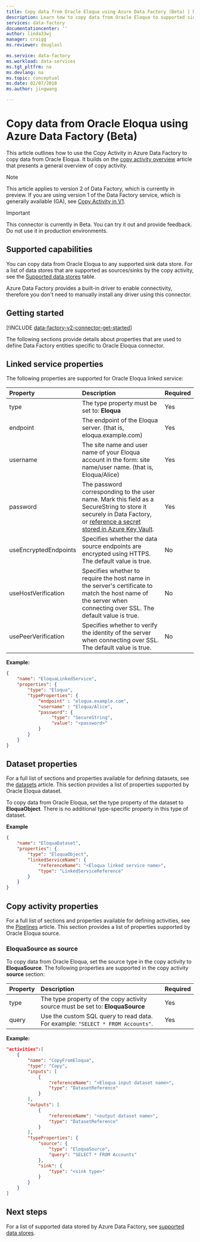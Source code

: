 ```yaml
---
title: Copy data from Oracle Eloqua using Azure Data Factory (Beta) | Microsoft Docs
description: Learn how to copy data from Oracle Eloqua to supported sink data stores by using a copy activity in an Azure Data Factory pipeline.
services: data-factory
documentationcenter: ''
author: linda33wj
manager: craigg
ms.reviewer: douglasl

ms.service: data-factory
ms.workload: data-services
ms.tgt_pltfrm: na
ms.devlang: na
ms.topic: conceptual
ms.date: 02/07/2018
ms.author: jingwang

---
```

# Copy data from Oracle Eloqua using Azure Data Factory (Beta)

This article outlines how to use the Copy Activity in Azure Data Factory to copy data from Oracle Eloqua. It builds on the [copy activity overview](copy-activity-overview.md) article that presents a general overview of copy activity.

> [!NOTE]
> This article applies to version 2 of Data Factory, which is currently in preview. If you are using version 1 of the Data Factory service, which is generally available (GA), see [Copy Activity in V1](v1/data-factory-data-movement-activities.md).

> [!IMPORTANT]
> This connector is currently in Beta. You can try it out and provide feedback. Do not use it in production environments.

## Supported capabilities

You can copy data from Oracle Eloqua to any supported sink data store. For a list of data stores that are supported as sources/sinks by the copy activity, see the [Supported data stores](copy-activity-overview.md#supported-data-stores-and-formats) table.

Azure Data Factory provides a built-in driver to enable connectivity, therefore you don't need to manually install any driver using this connector.

## Getting started

[!INCLUDE [data-factory-v2-connector-get-started](../../includes/data-factory-v2-connector-get-started.md)]

The following sections provide details about properties that are used to define Data Factory entities specific to Oracle Eloqua connector.

## Linked service properties

The following properties are supported for Oracle Eloqua linked service:

| Property | Description | Required |
|:--- |:--- |:--- |
| type | The type property must be set to: **Eloqua** | Yes |
| endpoint | The endpoint of the Eloqua server. (that is, eloqua.example.com)  | Yes |
| username | The site name and user name of your Eloqua account in the form: site name/user name. (that is, Eloqua/Alice)  | Yes |
| password | The password corresponding to the user name. Mark this field as a SecureString to store it securely in Data Factory, or [reference a secret stored in Azure Key Vault](store-credentials-in-key-vault.md). | Yes |
| useEncryptedEndpoints | Specifies whether the data source endpoints are encrypted using HTTPS. The default value is true.  | No |
| useHostVerification | Specifies whether to require the host name in the server's certificate to match the host name of the server when connecting over SSL. The default value is true.  | No |
| usePeerVerification | Specifies whether to verify the identity of the server when connecting over SSL. The default value is true.  | No |

**Example:**

```json
{
    "name": "EloquaLinkedService",
    "properties": {
        "type": "Eloqua",
        "typeProperties": {
            "endpoint" : "eloqua.example.com",
            "username" : "Eloqua/Alice",
            "password": {
                 "type": "SecureString",
                 "value": "<password>"
            }
        }
    }
}
```

## Dataset properties

For a full list of sections and properties available for defining datasets, see the [datasets](concepts-datasets-linked-services.md) article. This section provides a list of properties supported by Oracle Eloqua dataset.

To copy data from Oracle Eloqua, set the type property of the dataset to **EloquaObject**. There is no additional type-specific property in this type of dataset.

**Example**

```json
{
    "name": "EloquaDataset",
    "properties": {
        "type": "EloquaObject",
        "linkedServiceName": {
            "referenceName": "<Eloqua linked service name>",
            "type": "LinkedServiceReference"
        }
    }
}
```

## Copy activity properties

For a full list of sections and properties available for defining activities, see the [Pipelines](concepts-pipelines-activities.md) article. This section provides a list of properties supported by Oracle Eloqua source.

### EloquaSource as source

To copy data from Oracle Eloqua, set the source type in the copy activity to **EloquaSource**. The following properties are supported in the copy activity **source** section:

| Property | Description | Required |
|:--- |:--- |:--- |
| type | The type property of the copy activity source must be set to: **EloquaSource** | Yes |
| query | Use the custom SQL query to read data. For example: `"SELECT * FROM Accounts"`. | Yes |

**Example:**

```json
"activities":[
    {
        "name": "CopyFromEloqua",
        "type": "Copy",
        "inputs": [
            {
                "referenceName": "<Eloqua input dataset name>",
                "type": "DatasetReference"
            }
        ],
        "outputs": [
            {
                "referenceName": "<output dataset name>",
                "type": "DatasetReference"
            }
        ],
        "typeProperties": {
            "source": {
                "type": "EloquaSource",
                "query": "SELECT * FROM Accounts"
            },
            "sink": {
                "type": "<sink type>"
            }
        }
    }
]
```

## Next steps
For a list of supported data stored by Azure Data Factory, see [supported data stores](copy-activity-overview.md#supported-data-stores-and-formats).
